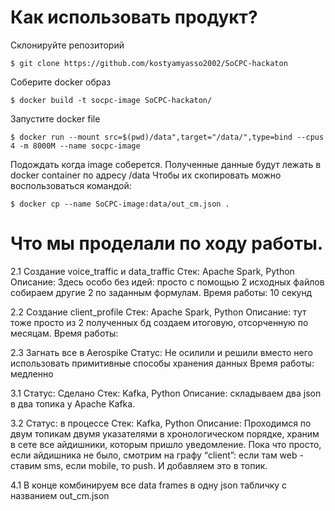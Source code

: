 # Как использовать продукт? 
Склонируйте репозиторий 
```
$ git clone https://github.com/kostyamyasso2002/SoCPC-hackaton
```
Соберите docker образ
```
$ docker build -t socpc-image SoCPC-hackaton/
```
Запустите docker file
```
$ docker run --mount src=$(pwd)/data",target="/data/",type=bind --cpus 4 -m 8000M --name socpc-image 
```
Подождать когда image соберется. Полученные данные будут лежать в docker container по адресу /data
Чтобы их скопировать можно воспользоваться командой:
```
$ docker cp --name SoCPC-image:data/out_cm.json .
```

# Что мы проделали по ходу работы.

2.1 Создание voice_traffic и data_traffic
Стек: Apache Spark, Python
Описание: Здесь особо без идей: просто с помощью 2 исходных файлов собираем другие 2 по заданным формулам.
Время работы: 10 секунд

2.2 Создание client_profile
Стек: Apache Spark, Python
Описание: тут тоже просто из 2 полученных бд создаем итоговую, отсорченную по месяцам.
Время работы:

2.3 Загнать все в Aerospike
Статус: Не осилили и решили вместо него использовать примитивные способы хранения данных
Время работы: медленно

3.1 Статус: Сделано
Стек: Kafka, Python
Описание: складываем два json в два топика у Apache Kafka.

3.2 Статус: в процессе
Стек: Kafka, Python
Описание: Проходимся по двум топикам двумя указателями в хронологическом порядке, храним в сете все айдишники, которым пришло уведомление. Пока что просто, если айдишника не было, смотрим на графу “client”: если там web - ставим sms, если mobile, то push. И добавляем это в топик. 

4.1 В конце комбинируем все data frames в одну json табличку с названием out_cm.json


